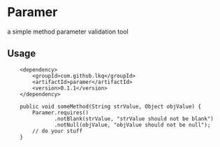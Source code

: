 
# Paramer

a simple method parameter validation tool


## Usage

~~~
    <dependency>
        <groupId>com.github.lkq</groupId>
        <artifactId>paramer</artifactId>
        <version>0.1.1</version>
    </dependency>
~~~

~~~
    public void someMethod(String strValue, Object objValue) {
        Paramer.requires()
               .notBlank(strValue, "strValue should not be blank")
               .notNull(objValue, "objValue should not be null");
        // do your stuff
    }
~~~